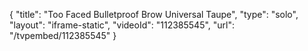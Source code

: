 {
    "title": "Too Faced Bulletproof Brow  Universal Taupe",
    "type": "solo",
    "layout": "iframe-static",
    "videoId": "112385545",
    "url": "\/tvpembed\/112385545"
}
